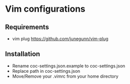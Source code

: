 # Vim configurations

## Requirements
- vim plug https://github.com/junegunn/vim-plug

## Installation
- Rename coc-settings.json.example to coc-settings.json
- Replace path in coc-settings.json
- Move/Remove your .vimrc from your home directory

